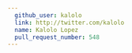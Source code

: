 ```yaml
---
  github_user: kalolo
  link: http://twitter.com/kalolo
  name: Kalolo Lopez
  pull_request_number: 548
---
```


